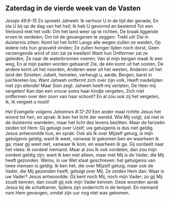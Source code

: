 ## Zaterdag in de vierde week van de Vasten

*Jesaja 49:8-15*
Zo spreekt Jahweh: Ik verhoor U in de tijd der genade, En sta U bij op de dag van het heil; Ik heb U gevormd en bestemd Tot een Verbond met het volk: Om het land weer op te richten, De braak liggende erven te verdelen; Om tot de gevangenen te zeggen: Trekt uit! Die in duisternis zitten: Komt tot het licht! Langs alle wegen zullen ze weiden, Op iedere rots hun grasveld vinden; Ze zullen honger lijden noch dorst, Geen verzengende wind of zon zal ze kwellen! Want hun Ontfermer zal ze geleiden, Ze naar de waterbronnen voeren; Van al mijn bergen maak Ik een weg, En al mijn paden worden gebaand! Zie, de één komt uit het oosten, De andere komt uit het noorden, Anderen weer uit het westen, Anderen uit het land der Sinieten: Jubelt, hemelen, verheugt u, aarde, Bergen, barst in juichkreten los; Want Jahweh ontfermt zich over zijn volk, Heeft medelijden met zijn ellende! Maar Sion zegt: Jahweh heeft mij verlaten, De Heer mij vergeten! Kan dan een vrouw soms haar kindje vergeten, Zich niet ontfermen over den zoon van haar schoot? En al zou ook zij het vergeten, Ik, Ik vergeet u nooit! 

*Het Evangelie volgens Johannes 8:12-20*
Een ander maal richtte Jesus het woord tot hen, en sprak: Ik ben het licht der wereld. Wie Mij volgt, zal niet in de duisternis wandelen, maar het licht des levens bezitten. Maar de farizeën zeiden tot Hem: Gij getuigt over Uzelf; uw getuigenis is dus niet geldig. Jesus antwoordde hun, en sprak: Ook als Ik over Mijzelf getuig, is mijn getuigenis geldig; want Ik weet, vanwaar Ik gekomen ben en waarheen Ik ga; maar gij weet niet, vanwaar Ik kom, en waarheen Ik ga. Gij oordeelt naar het vlees: Ik oordeel niemand. Maar al zou Ik ook oordelen, dan zou mijn oordeel geldig zijn; want Ik ben niet alleen, maar met Mij is de Vader, die Mij heeft gezonden. Welnu, in uw Wet staat geschreven: het getuigenis van twee mensen is geldig. Ik ben het, die over Mijzelf getuig; maar ook de Vader, die Mij gezonden heeft, getuigt over Mij. Ze zeiden Hem dan: Waar is uw Vader? Jesus antwoordde: Gij kent noch Mij, noch mijn Vader; zo gij Mij zoudt kennen, dan zoudt gij ook mijn Vader kennen. Deze woorden sprak Jesus bij de schatkamer, tijdens zijn onderricht in de tempel. En niemand nam Hem gevangen, omdat zijn uur nog niet was gekomen. 

